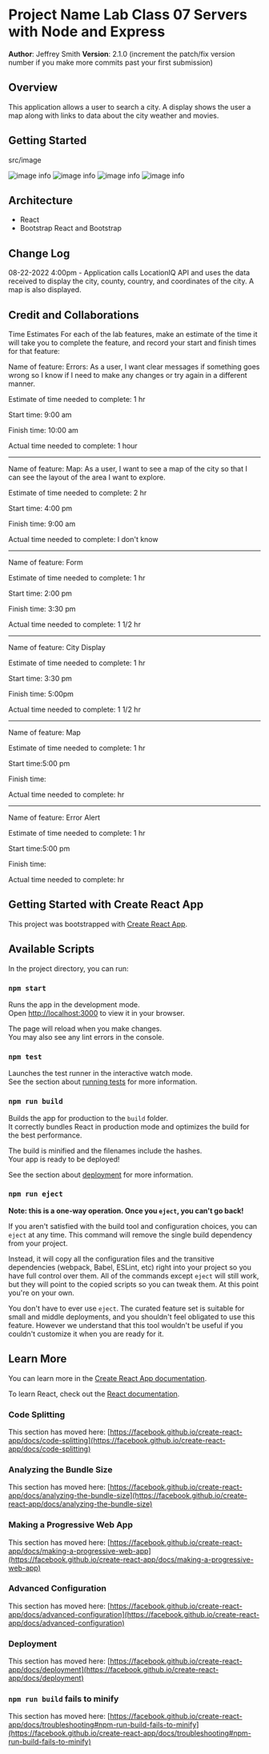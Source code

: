 # Project Name Lab Class 07 Servers with Node and Express

**Author**: Jeffrey Smith
**Version**: 2.1.0 (increment the patch/fix version number if you make more commits past your first submission)

## Overview
<!-- Provide a high level overview of what this application is and why you are building it, beyond the fact that it's an assignment for this class. (i.e. What's your problem domain?) -->
This application allows a user to search a city. A display shows the user a map along with links to data about the city weather and movies.

## Getting Started
<!-- What are the steps that a user must take in order to build this app on their own machine and get it running? -->
src/image

![image info](/src/img/lab_6.jpg)
![image info](/src/img/lab_7.png)
![image info](/src/img/lab_8.jpg)
![image info](/src/img/lab_9.jpg)

## Architecture
<!-- Provide a detailed description of the application design. What technologies (languages, libraries, etc) you're using, and any other relevant design information. -->

* React
* Bootstrap React and Bootstrap

## Change Log
<!-- Use this area to document the iterative changes made to your application as each feature is successfully implemented. Use time stamps. Here's an example:

01-01-2001 4:59pm - Application now has a fully-functional express server, with a GET route for the location resource. -->

08-22-2022 4:00pm - Application calls LocationIQ API and uses the data received to display the city, county, country, and coordinates of the city. A map is also displayed.

## Credit and Collaborations
<!-- Give credit (and a link) to other people or resources that helped you build this application. -->
Time Estimates
For each of the lab features, make an estimate of the time it will take you to complete the feature, and record your start and finish times for that feature:

Name of feature: Errors: As a user, I want clear messages if something goes wrong so I know if I need to make any changes or try again in a different manner.

Estimate of time needed to complete: 1 hr

Start time: 9:00  am

Finish time: 10:00 am

Actual time needed to complete: 1 hour

---

Name of feature: Map: As a user, I want to see a map of the city so that I can see the layout of the area I want to explore.

Estimate of time needed to complete: 2 hr

Start time: 4:00 pm

Finish time: 9:00 am

Actual time needed to complete: I don't know

---

Name of feature: Form

Estimate of time needed to complete: 1 hr

Start time: 2:00 pm

Finish time: 3:30 pm

Actual time needed to complete: 1 1/2 hr

---
Name of feature: City Display

Estimate of time needed to complete: 1 hr

Start time: 3:30 pm

Finish time: 5:00pm

Actual time needed to complete: 1 1/2 hr

---

Name of feature: Map

Estimate of time needed to complete: 1 hr

Start time:5:00 pm

Finish time:

Actual time needed to complete:  hr

---

Name of feature: Error Alert

Estimate of time needed to complete: 1 hr

Start time:5:00 pm

Finish time:

Actual time needed to complete:  hr

## Getting Started with Create React App

This project was bootstrapped with [Create React App](https://github.com/facebook/create-react-app).

## Available Scripts

In the project directory, you can run:

### `npm start`

Runs the app in the development mode.\
Open [http://localhost:3000](http://localhost:3000) to view it in your browser.

The page will reload when you make changes.\
You may also see any lint errors in the console.

### `npm test`

Launches the test runner in the interactive watch mode.\
See the section about [running tests](https://facebook.github.io/create-react-app/docs/running-tests) for more information.

### `npm run build`

Builds the app for production to the `build` folder.\
It correctly bundles React in production mode and optimizes the build for the best performance.

The build is minified and the filenames include the hashes.\
Your app is ready to be deployed!

See the section about [deployment](https://facebook.github.io/create-react-app/docs/deployment) for more information.

### `npm run eject`

**Note: this is a one-way operation. Once you `eject`, you can't go back!**

If you aren't satisfied with the build tool and configuration choices, you can `eject` at any time. This command will remove the single build dependency from your project.

Instead, it will copy all the configuration files and the transitive dependencies (webpack, Babel, ESLint, etc) right into your project so you have full control over them. All of the commands except `eject` will still work, but they will point to the copied scripts so you can tweak them. At this point you're on your own.

You don't have to ever use `eject`. The curated feature set is suitable for small and middle deployments, and you shouldn't feel obligated to use this feature. However we understand that this tool wouldn't be useful if you couldn't customize it when you are ready for it.

## Learn More

You can learn more in the [Create React App documentation](https://facebook.github.io/create-react-app/docs/getting-started).

To learn React, check out the [React documentation](https://reactjs.org/).

### Code Splitting

This section has moved here: [https://facebook.github.io/create-react-app/docs/code-splitting](https://facebook.github.io/create-react-app/docs/code-splitting)

### Analyzing the Bundle Size

This section has moved here: [https://facebook.github.io/create-react-app/docs/analyzing-the-bundle-size](https://facebook.github.io/create-react-app/docs/analyzing-the-bundle-size)

### Making a Progressive Web App

This section has moved here: [https://facebook.github.io/create-react-app/docs/making-a-progressive-web-app](https://facebook.github.io/create-react-app/docs/making-a-progressive-web-app)

### Advanced Configuration

This section has moved here: [https://facebook.github.io/create-react-app/docs/advanced-configuration](https://facebook.github.io/create-react-app/docs/advanced-configuration)

### Deployment

This section has moved here: [https://facebook.github.io/create-react-app/docs/deployment](https://facebook.github.io/create-react-app/docs/deployment)

### `npm run build` fails to minify

This section has moved here: [https://facebook.github.io/create-react-app/docs/troubleshooting#npm-run-build-fails-to-minify](https://facebook.github.io/create-react-app/docs/troubleshooting#npm-run-build-fails-to-minify)
